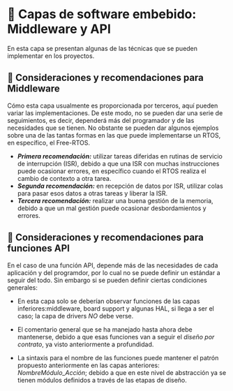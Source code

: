 # 🧱 Capas de software embebido: Middleware y API
En esta capa se presentan algunas de las técnicas que se pueden implementar en los proyectos.

## 🧩 Consideraciones y recomendaciones para Middleware
Cómo esta capa usualmente es proporcionada por terceros, aquí pueden variar las implementaciones. De este modo, no se pueden dar una serie de seguimientos, es decir, dependerá más del programador y de las necesidades que se tienen. No obstante se pueden dar algunos ejemplos sobre una de las tantas formas en las que puede implementarse un RTOS, en específico, el Free-RTOS.

* ***Primera recomendación:*** utilizar tareas diferidas en rutinas de servicio de interrupción (ISR), debido a que una ISR con muchas instrucciones puede ocasionar errores, en específico cuando el RTOS realiza el cambio de contexto a otra tarea.
* ***Segunda recomendación:*** en recepción de datos por ISR, utilizar colas para pasar esos datos a otras tareas y liberar la ISR.
* ***Tercera recomendación:*** realizar una buena gestión de la memoria, debido a que un mal gestión puede ocasionar desbordamientos y errores.

## 🧩 Consideraciones y recomendaciones para funciones API
En el caso de una función API, depende más de las necesidades de cada aplicación y del programdor, por lo cual no se puede definir un estándar a seguir del todo. Sin embargo si se pueden definir ciertas condiciones generales:

* En esta capa solo se deberían observar funciones de las capas inferiores:middleware, board support y algunas HAL, si llega a ser el caso; la capa de drivers *NO* debe verse.

* El comentario general que se ha manejado hasta ahora debe mantenerse, debido a que esas funciones van a seguir el *diseño por contrato*, ya visto anteriormente a profundidad.

* La sintaxis para el nombre de las funciones puede mantener el patrón propuesto anteriormente en las capas anteriores: *NombreMódulo_Acción*; debido a que en este nivel de abstracción ya se tienen módulos definidos a través de las etapas de diseño.